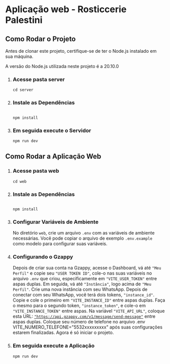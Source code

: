 <h1>Aplicação web - Rosticcerie Palestini</h1>

<h2>Como Rodar o Projeto</h2>

<p>Antes de clonar este projeto, certifique-se de ter o Node.js instalado em sua máquina. </p>
<p>A versão do Node.js utilizada neste projeto é a 20.10.0</p>

 <ol>
        <li>
          <h3>Acesse pasta server</h3>
           <pre><code>cd server <br></code></pre>
        </li>
        <li>
            <h3>Instale as Dependências</h3>
            <pre><code> <br>npm install</code></pre>
        </li>
        <li>
            <h3>Em seguida execute o Servidor</h3>
            <pre><code>npm run dev</code></pre>
        </li>
    </ol>

  <h2>Como Rodar a Aplicação Web</h2>
  <ol>
     <li>
          <h3>Acesse pasta web</h3>
           <pre><code>cd web<br></code></pre>
        </li>
        <li>
            <h3>Instale as Dependências</h3>
            <pre><code> <br>npm install</code></pre>
        </li>
       <li>
            <h3>Configurar Variáveis de Ambiente</h3>
            <p>No diretório <code>web</code>, crie um arquivo <code>.env</code> com as variáveis de ambiente necessárias. Você pode copiar o arquivo de exemplo <code>.env.example</code> como modelo para configurar suas variáveis.</p>
        </li>
       <li>
       <h3>Configurando o Gzappy</h3>
        <p>Depois de criar sua conta na Gzappy, acesse o Dashboard, vá até <code>"Meu Perfil"</code> e copie seu <code>"USER TOKEN ID"</code>, cole-o nas suas variáveis no arquivo <code>.env</code> que criou, especificamente em <code>"VITE_USER_TOKEN"</code> entre aspas duplas. Em seguida, vá até <code>"Instância"</code>, logo acima de <code>"Meu Perfil"</code>. Crie uma nova instância com seu WhatsApp. Depois de conectar com seu WhatsApp, você terá dois tokens, <code>"instance_id"</code>. Copie e cole o primeiro em <code>"VITE_INSTANCE_ID"</code> entre aspas duplas. Faça o mesmo para o segundo token, <code>"instance_token"</code>, e cole-o em <code>"VITE_INSTANCE_TOKEN"</code> entre aspas. Na variável <code>"VITE_API_URL"</code>, coloque esta URL: <a href="https://api.gzappy.com/v1/message/send-message"><code>"https://api.gzappy.com/v1/message/send-message"</code></a> entre aspas duplas. Coloque seu número de telefone no arquivo .env VITE_NUMERO_TELEFONE="5532xxxxxxxxx" após suas configurações estarem finalizadas. Agora é só iniciar o projeto.</p>
     </li>
   <li>
            <h3>Em seguida execute a Aplicação</h3>
            <pre><code>npm run dev</code></pre>
        </li>
  </ol>

  
  <ol>
    

  </ol>
    
